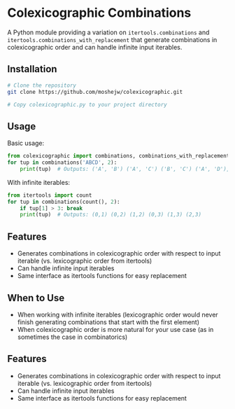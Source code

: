 # Colexicographic Combinations

A Python module providing a variation on `itertools.combinations` and `itertools.combinations_with_replacement` that generate combinations in colexicographic order and can handle infinite input iterables.

## Installation

```bash
# Clone the repository
git clone https://github.com/moshejw/colexicographic.git

# Copy colexicographic.py to your project directory
```

## Usage

Basic usage:
```python
from colexicographic import combinations, combinations_with_replacement
for tup in combinations('ABCD', 2):
    print(tup)  # Outputs: ('A', 'B') ('A', 'C') ('B', 'C') ('A', 'D'), ('B', 'D'), ('C', 'D')
```

With infinite iterables:
```python
from itertools import count
for tup in combinations(count(), 2):
    if tup[1] > 3: break
    print(tup)  # Outputs: (0,1) (0,2) (1,2) (0,3) (1,3) (2,3)
```

## Features

- Generates combinations in colexicographic order with respect to input iterable (vs. lexicographic order from itertools)
- Can handle infinite input iterables
- Same interface as itertools functions for easy replacement

## When to Use

- When working with infinite iterables (lexicographic order would never finish generating combinations that start with the first element)
- When colexicographic order is more natural for your use case (as in sometimes the case in combinatorics)

## Features

- Generates combinations in colexicographic order with respect to input iterable (vs. lexicographic order from itertools)
- Can handle infinite input iterables
- Same interface as itertools functions for easy replacement
